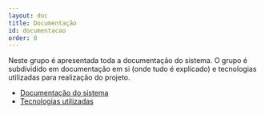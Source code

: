 ```yaml
---
layout: doc
title: Documentação    
id: documentacao
order: 0
---
```



Neste grupo é apresentada toda a documentação do sistema.
O grupo é subdividido em documentação em si (onde tudo é explicado) e tecnologias utilizadas para realização do projeto.

- [Documentação do sistema](https://christianpieri.github.io/docCg/documentacao/docs/documentacao/documentacao.html) 
- [Tecnologias utilizadas](https://christianpieri.github.io/docCg/documentacao/docs/documentacao/tecnologias.html)

